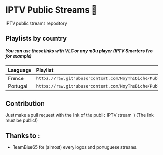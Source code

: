 # IPTV Public Streams 🎥
IPTV public streams repository



## Playlists by country

##### You can use these links with VLC or any m3u player (IPTV Smarters Pro for example)

<table>
	<thead>
		<tr><th align="left">Language</th><th align="left">Playlist</th></tr>
	</thead>
	<tbody>
		<tr><td align="left">France</td><td align="left"><code>https://raw.githubusercontent.com/NoyTheBiche/PublicIPTV/master/france.m3u</code></td></tr>
		<tr><td align="left">Portugal</td><td align="left"><code>https://raw.githubusercontent.com/NoyTheBiche/PublicIPTV/master/portugal.m3u</code></td></tr>
	</tbody>
</table>


## Contribution

Just make a pull request with the link of the public IPTV stream :) (The link must be public!)

## Thanks to : 

- TeamBlue65 for (almost) every logos and portuguese streams.
